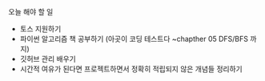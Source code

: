 오늘 해야 할 일 
- 토스 지원하기
- 파이썬 알고리즘 책 공부하기 (아곳이 코딩 테스트다 ~chapther 05 DFS/BFS  까지)
- 깃허브 관리 배우기 
- 시간적 여유가 된다면 프로젝트하면서 정확히 적립되지 않은 개념들 정리하기 
